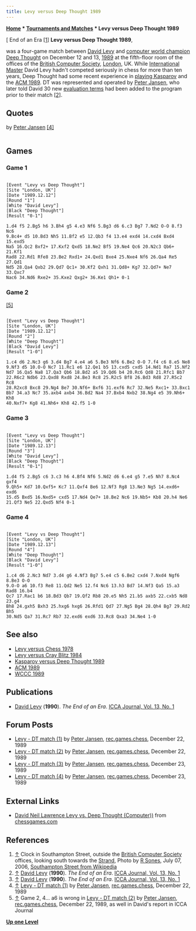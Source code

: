 ```yaml
---
title: Levy versus Deep Thought 1989
---
```

**[Home](Home "Home") \* [Tournaments and Matches](Tournaments_and_Matches "Tournaments and Matches") \* Levy versus Deep Thought 1989**



[ End of an Era <a id="cite-note-1" href="#cite-ref-1">[1]</a>
**Levy versus Deep Thought 1989**,  

was a four-game match between [David Levy](David_Levy "David Levy") and [computer world champion](WCCC_1989 "WCCC 1989") [Deep Thought](Deep_Thought "Deep Thought") on December 12 and 13, [1989](Timeline#1989 "Timeline") at the fifth-floor room of the offices of the [British Computer Society](https://en.wikipedia.org/wiki/British_Computer_Society), [London](https://en.wikipedia.org/wiki/London), UK. 
While [International Master](https://en.wikipedia.org/wiki/FIDE_titles#International_Master_.28IM.29) David Levy hadn't competed seriously in chess for more than ten years, Deep Thought had some recent experience in [playing Kasparov](Kasparov_versus_Deep_Thought_1989 "Kasparov versus Deep Thought 1989") and the [ACM 1989](ACM_1989 "ACM 1989"). DT was represented and operated by [Peter Jansen](Peter_Jansen "Peter Jansen"), who later told David 30 new [evaluation terms](Evaluation "Evaluation") had been added to the program prior to their match <a id="cite-note-2" href="#cite-ref-2">[2]</a>. 



## Quotes


by [Peter Jansen](Peter_Jansen "Peter Jansen") <a id="cite-note-4" href="#cite-ref-4">[4]</a>




```C++As a side note, several people were betting on the outcome of the match, as well as on the outcome of each individual game (with professional bookmakers and everything!). Odds before the match were strongly in favor of the "Man". Another indication of the way this match was hyped up are newspaper headlines such as "Dangerous moves in a brutal game", "Man fights machine in chess war", "Computer's win marks new stage in chess" and the like. 

```





## Games


### Game 1



```

[Event "Levy vs Deep Thought"]
[Site "London, UK"]
[Date "1989.12.12"]
[Round "1"]
[White "David Levy"]
[Black "Deep Thought"]
[Result "0-1"]

1.d4 f5 2.Bg5 h6 3.Bh4 g5 4.e3 Nf6 5.Bg3 d6 6.c3 Bg7 7.Nd2 O-O 8.f3 Nc6 
9.Bc4+ d5 10.Bd3 Nh5 11.Bf2 e5 12.Qb3 f4 13.e4 exd4 14.cxd4 Bxd4 15.exd5 
Na5 16.Qc2 Bxf2+ 17.Kxf2 Qxd5 18.Ne2 Bf5 19.Ne4 Qc6 20.N2c3 Qb6+ 21.Kf1
Rad8 22.Rd1 Rfe8 23.Be2 Rxd1+ 24.Qxd1 Bxe4 25.Nxe4 Nf6 26.Qa4 Re5 27.Qd1 
Nd5 28.Qa4 Qxb2 29.Qd7 Qc1+ 30.Kf2 Qxh1 31.Qd8+ Kg7 32.Qd7+ Ne7 33.Qxc7 
Nac6 34.Nd6 Rxe2+ 35.Kxe2 Qxg2+ 36.Ke1 Qh1+ 0-1

```





### Game 2


<a id="cite-note-5" href="#cite-ref-5">[5]</a>




```

[Event "Levy vs Deep Thought"]
[Site "London, UK"]
[Date "1989.12.12"]
[Round "2"]
[White "Deep Thought"]
[Black "David Levy"]
[Result "1-0"]

1.c4 d6 2.Nc3 g6 3.d4 Bg7 4.e4 a6 5.Be3 Nf6 6.Be2 O-O 7.f4 c6 8.e5 Ne8 
9.Nf3 d5 10.O-O Nc7 11.Rc1 e6 12.Qe1 b5 13.cxd5 cxd5 14.Nd1 Ra7 15.Nf2 
Nd7 16.Qa5 Na8 17.Qa3 Qb6 18.Bd2 a5 19.Qd6 b4 20.Rc6 Qd8 21.Rfc1 Bb7 
22.R6c2 Ndb6 23.Qxd8 Rxd8 24.Be3 Rc8 25.R2c5 Bf8 26.Bd3 Rd8 27.R5c2 Rc8 
28.R2xc8 Bxc8 29.Ng4 Be7 30.Nf6+ Bxf6 31.exf6 Rc7 32.Ne5 Rxc1+ 33.Bxc1 
Bb7 34.a3 Nc7 35.axb4 axb4 36.Bd2 Na4 37.Bxb4 Nxb2 38.Ng4 e5 39.Nh6+ Kh8 
40.Nxf7+ Kg8 41.Nh6+ Kh8 42.f5 1-0

```





### Game 3



```

[Event "Levy vs Deep Thought"]
[Site "London, UK"]
[Date "1989.12.13"]
[Round "3"]
[White "David Levy"]
[Black "Deep Thought"]
[Result "0-1"]

1.d4 f5 2.Bg5 c6 3.c3 h6 4.Bf4 Nf6 5.Nd2 d6 6.e4 g5 7.e5 Nh7 8.Nc4 gxf4 
9.Qh5+ Kd7 10.Qxf5+ Kc7 11.Qxf4 Be6 12.Nf3 Rg8 13.Ne3 Ng5 14.exd6+ exd6 
15.d5 Bxd5 16.Nxd5+ cxd5 17.Nd4 Qe7+ 18.Be2 Nc6 19.Nb5+ Kb8 20.h4 Ne6 
21.Qf3 Ne5 22.Qxd5 Nf4 0-1

```





### Game 4



```

[Event "Levy vs Deep Thought"]
[Site "London, UK"]
[Date "1989.12.13"]
[Round "4"]
[White "Deep Thought"]
[Black "David Levy"]
[Result "1-0"]

1.c4 d6 2.Nc3 Nd7 3.d4 g6 4.Nf3 Bg7 5.e4 c5 6.Be2 cxd4 7.Nxd4 Ngf6 8.Be3 O-O 
9.O-O a6 10.f3 Re8 11.Qd2 Ne5 12.f4 Nc6 13.h3 Bd7 14.Nf3 Qa5 15.a3 Rad8 16.b4
Qc7 17.Rac1 b6 18.Bd3 Qb7 19.Qf2 Rb8 20.e5 Nh5 21.b5 axb5 22.cxb5 Nd8 23.g4 
Bh8 24.gxh5 Bxh3 25.hxg6 hxg6 26.Rfd1 Qd7 27.Ng5 Bg4 28.Qh4 Bg7 29.Rd2 Bh5 
30.Nd5 Qa7 31.Rc7 Rb7 32.exd6 exd6 33.Rc8 Qxa3 34.Ne4 1-0

```

## See also


* [Levy versus Chess 1978](Levy_versus_Chess_1978 "Levy versus Chess 1978")
* [Levy versus Cray Blitz 1984](Advances_in_Computer_Chess_4#LevyCrayBlitz "Advances in Computer Chess 4")
* [Kasparov versus Deep Thought 1989](Kasparov_versus_Deep_Thought_1989 "Kasparov versus Deep Thought 1989")
* [ACM 1989](ACM_1989 "ACM 1989")
* [WCCC 1989](WCCC_1989 "WCCC 1989")


## Publications


* [David Levy](David_Levy "David Levy") (**1990**). *The End of an Era*. [ICCA Journal, Vol. 13, No. 1](ICGA_Journal#13_1 "ICGA Journal")


## Forum Posts


* [Levy - DT match (1)](https://groups.google.com/d/msg/rec.games.chess/P-_Glk_Eta0/zQiLzkpRrq0J) by [Peter Jansen](Peter_Jansen "Peter Jansen"), [rec.games.chess](Computer_Chess_Forums "Computer Chess Forums"), December 22, 1989
* [Levy - DT match (2)](https://groups.google.com/d/msg/rec.games.chess/9rI-3sgNfXc/eXmmXvTOjOIJ) by [Peter Jansen](Peter_Jansen "Peter Jansen"), [rec.games.chess](Computer_Chess_Forums "Computer Chess Forums"), December 22, 1989
* [Levy - DT match (3)](https://groups.google.com/d/msg/rec.games.chess/9wMJRB2iHLw/56JB8LPXFRUJ) by [Peter Jansen](Peter_Jansen "Peter Jansen"), [rec.games.chess](Computer_Chess_Forums "Computer Chess Forums"), December 23, 1989
* [Levy - DT match (4)](https://groups.google.com/d/msg/rec.games.chess/ZOBAvN0-29c/HMQiuEePe7MJ) by [Peter Jansen](Peter_Jansen "Peter Jansen"), [rec.games.chess](Computer_Chess_Forums "Computer Chess Forums"), December 23, 1989


## External Links


* [David Neil Lawrence Levy vs. Deep Thought (Computer))](http://www.chessgames.com/perl/chess.pl?pid=16097&pid2=13728) from [chessgames.com](http://www.chessgames.com/index.html)


## References


1. <a id="cite-ref-1" href="#cite-note-1">↑</a> Clock in Southampton Street, outside the [British Computer Society](https://en.wikipedia.org/wiki/British_Computer_Society) offices, looking south towards the [Strand](https://en.wikipedia.org/wiki/Strand,_London), Photo by [R Sones](http://www.geograph.org.uk/profile/13202), July 07, 2006, [Southampton Street from Wikipedia](https://en.wikipedia.org/wiki/Southampton_Street,_London)
2. <a id="cite-ref-2" href="#cite-note-2">↑</a> [David Levy](David_Levy "David Levy") (**1990**). *The End of an Era*. [ICCA Journal, Vol. 13, No. 1](ICGA_Journal#13_1 "ICGA Journal")
3. <a id="cite-ref-3" href="#cite-note-3">↑</a> [David Levy](David_Levy "David Levy") (**1990**). *The End of an Era*. [ICCA Journal, Vol. 13, No. 1](ICGA_Journal#13_1 "ICGA Journal")
4. <a id="cite-ref-4" href="#cite-note-4">↑</a> [Levy - DT match (1)](https://groups.google.com/d/msg/rec.games.chess/P-_Glk_Eta0/zQiLzkpRrq0J) by [Peter Jansen](Peter_Jansen "Peter Jansen"), [rec.games.chess](Computer_Chess_Forums "Computer Chess Forums"), December 22, 1989
5. <a id="cite-ref-5" href="#cite-note-5">↑</a> Game 2, 4... a6 is wrong in [Levy - DT match (2)](https://groups.google.com/d/msg/rec.games.chess/9rI-3sgNfXc/eXmmXvTOjOIJ) by [Peter Jansen](Peter_Jansen "Peter Jansen"), [rec.games.chess](Computer_Chess_Forums "Computer Chess Forums"), December 22, 1989, as well in David's report in ICCA Journal

**[Up one Level](Tournaments_and_Matches "Tournaments and Matches")**







 
